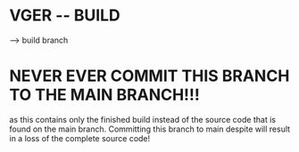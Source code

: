 # VGER -- BUILD
--> build branch
# NEVER EVER COMMIT THIS BRANCH TO THE MAIN BRANCH!!!
as this contains only the finished build instead of the source code that is found on the main branch. Committing this branch to main despite will result in a loss of the complete source code!


